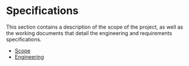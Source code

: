 # Specifications

This section contains a description of the scope of the project, as well as the working documents that detail the engineering and requirements specifications.

- [Scope](./scope.md)
- [Engineering](./engineering.md)
<!-- - [Requirements](./requirements.md) -->
